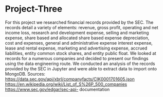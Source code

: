 # Project-Three
For this project we researched financial records provided by the SEC. The records detail a variety of elements: revenue, gross profit, operating and net income loss, research and development expense, selling and marketing expense, share based and allocated share based expense depreciation, cost and expenses, general and administrative expense interest expense, lease and rental expense, marketing and advertising expense, accrued liabilities, entity common stock shares, and entity public float. We looked at records for a numerous companies and decided to present our findings using the data engineering route. We conducted an analysis of the records provided by the SEC in Jupyter and were able to extract data to import onto MongoDB.
Sources: 
https://data.sec.gov/api/xbrl/companyfacts/CIK0001701605.json 
https://en.wikipedia.org/wiki/List_of_S%26P_500_companies   
https://www.sec.gov/edgar/sec-api-
documentation


